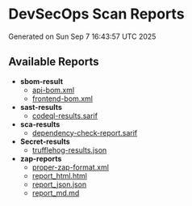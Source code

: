 # DevSecOps Scan Reports
Generated on Sun Sep  7 16:43:57 UTC 2025

## Available Reports
- **sbom-result**
  - [api-bom.xml](./api-bom.xml)
  - [frontend-bom.xml](./frontend-bom.xml)
- **sast-results**
  - [codeql-results.sarif](./codeql-results.sarif)
- **sca-results**
  - [dependency-check-report.sarif](./dependency-check-report.sarif)
- **Secret-results**
  - [trufflehog-results.json](./trufflehog-results.json)
- **zap-reports**
  - [proper-zap-format.xml](./proper-zap-format.xml)
  - [report_html.html](./report_html.html)
  - [report_json.json](./report_json.json)
  - [report_md.md](./report_md.md)
